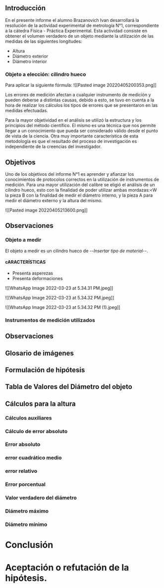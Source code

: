 
## Introducción 

En el presente informe el alumno Brazanovich Ivan desarrollará la resolución de la actividad experimental de metrología N°1, correspondiente a la cátedra Física - Práctica Experimental. Esta actividad consiste en obtener el volumen verdadero de un objeto mediante la utilización de las medidas de las siguientes longitudes:

+ Altura
+ Diámetro exterior
+ Diámetro interior 
### Objeto a elección: cilindro hueco

Para aplicar la siguiente fórmula: 
![[Pasted image 20220405200353.png]]

Los errores de medición afectan a cualquier instrumento  de medición y pueden deberse a distintas causas, debido a esto,  se tuvo en cuenta a la hora de realizar los cálculos los tipos de errores que se presentaron en las  medidas efectuadas.

Para la mayor objetividad en el análisis se utilizó la estructura y los principios del método científico. El mismo es una técnica que nos permite llegar a un conocimiento que pueda ser considerado válido desde el punto de vista de la ciencia. Otra muy importante característica de esta metodología es que el resultado del proceso de investigación es independiente de la creencias del investigador.




## Objetivos 
Uno de los objetivos del informe N°1 es aprender y afianzar los conocimientos de protocolos correctos en la utilización de instrumentos de medición. Para una mayor utilización del calibre se eligió el análisis de un cilindro hueco, esto con la finalidad de poder utilizar ambas mordazas:<W la pieza B con la finalidad de medir el diámetro interno, y la pieza A para medir el diámetro externo y la altura del mismo.

![[Pasted image 20220405213600.png]]

## Observaciones
### Objeto a medir 
El objeto a medir es un cilindro hueco de --*Insertar tipo de material*--. 
#### cARACTERÍSTICAS
+ Presenta asperezas 
+ Presenta deformaciones 

![[WhatsApp Image 2022-03-23 at 5.34.31 PM.jpeg]]

![[WhatsApp Image 2022-03-23 at 5.34.32 PM.jpeg]]

![[WhatsApp Image 2022-03-23 at 5.34.32 PM (1).jpeg]]




### Instrumentos de medición utilizados

















## Observaciones



## Glosario de imágenes 


## Formulación de hipótesis 


## Tabla de Valores del Diámetro del objeto 

## Cálculos para la altura 
### Cálculos auxiliares 
### Cálculo de error absoluto 

### Error absoluto 
### error cuadrático medio 


### error relativo 


### Error porcentual 

### Valor verdadero del diámetro 

### Diámetro máximo 

### Diámetro mínimo 




# Conclusión 






# Aceptación o refutación de la hipótesis.



